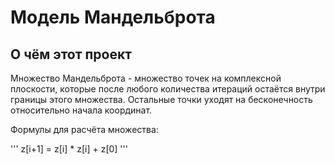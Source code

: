 # Модель Мандельброта
## О чём этот проект
Множество Мандельброта - множество точек на комплексной плоскости, которые после любого количества итераций остаётся внутри границы этого множества. Остальные точки уходят на бесконечность относительно начала координат.

Формулы для расчёта множества:

'''
z[i+1] = z[i] * z[i] + z[0]
'''